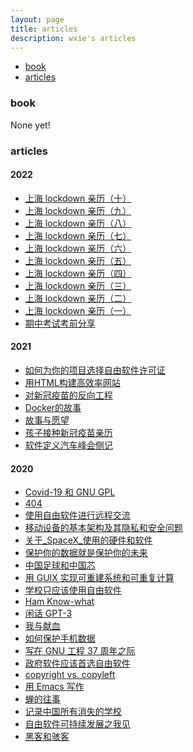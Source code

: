 ```yaml
---
layout: page
title: articles
description: wxie's articles
---
```


<div class="navbar">
    <div class="navbar-inner">
        <ul class="nav">
            <li><a href="#book">book</a></li>
            <li><a href="#articles">articles</a></li>
        </ul>
    </div>
</div>


### <a name="book"></a>book

None yet!


### <a name="articles"></a>articles

#### 2022

- [上海 lockdown 亲历（十）](article/上海-lockdown-亲历-10.html)
- [上海 lockdown 亲历（九）](article/上海-lockdown-亲历-9.html)
- [上海 lockdown 亲历（八）](article/上海-lockdown-亲历-8.html)
- [上海 lockdown 亲历（七）](article/上海-lockdown-亲历-7.html)
- [上海 lockdown 亲历（六）](article/上海-lockdown-亲历-6.html)
- [上海 lockdown 亲历（五）](article/上海-lockdown-亲历-5.html)
- [上海 lockdown 亲历（四）](article/上海-lockdown-亲历-4.html)
- [上海 lockdown 亲历（三）](article/上海-lockdown-亲历-3.html)
- [上海 lockdown 亲历（二）](article/上海-lockdown-亲历-2.html)
- [上海 lockdown 亲历（一）](article/上海-lockdown-亲历-1.html)
- [期中考试考前分享](article/midterm-exam-2022.html)

#### 2021

- [如何为你的项目选择自由软件许可证](article/如何为你的项目选择自由软件许可证.html)
- [用HTML构建高效率网站](article/用HTML构建高效率网站.html)
- [对新冠疫苗的反向工程](article/对新冠疫苗的反向工程.html)
- [Docker的故事](article/Docker的故事.html)
- [故事与愿望](article/故事与愿望.html)
- [孩子接种新冠疫苗亲历](article/covid-19-vaccine.html)
- [软件定义汽车峰会侧记](article/软件定义汽车峰会侧记.html)

#### 2020

- [Covid-19 和 GNU GPL](article/Covid-19_和_GNU_GPL.html)
- [404](article/404.html)
- [使用自由软件进行远程交流](article/使用自由软件进行远程交流.html)
- [移动设备的基本架构及其隐私和安全问题](article/移动设备的基本架构及其隐私和安全问题.html)
- [关于_SpaceX_使用的硬件和软件](article/关于_SpaceX_使用的硬件和软件.html)
- [保护你的数据就是保护你的未来](article/保护你的数据就是保护你的未来.html)
- [中国足球和中国芯](article/中国足球和中国芯.html)
- [用 GUIX 实现可重建系统和可重复计算](article/用_GUIX_实现可重建系统和可重复计算.html)
- [学校只应该使用自由软件](article/学校只应该使用自由软件.html)
- [Ham Know-what](article/ham_know-what.html)
- [闲话 GPT-3](article/闲话_GPT-3.html)
- [我与献血](article/我与献血.html)
- [如何保护手机数据](article/如何保护手机数据.html)
- [写在 GNU 工程 37 周年之际](article/写在_GNU_工程_37_周年之际.html)
- [政府软件应该首选自由软件](article/政府软件应该首选自由软件.html)
- [copyright vs. copyleft](article/copyright_vs_copyleft.html)
- [用 Emacs 写作](article/用_Emacs_写作.html)
- [蝉的往事](article/蝉的往事.html)
- [记录中国所有消失的学校](article/记录中国所有消失的学校.html)
- [自由软件可持续发展之我见](article/自由软件可持续发展之我见.html)
- [黑客和骇客](article/hacker-cracker.html)
